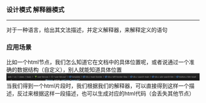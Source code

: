 ### 设计模式 解释器模式
***
对于一种语言，给出其文法描述，并定义解释器，来解释定义的语句

### 应用场景
比如一个html节点，我们怎么知道它在文档中的具体位置呢，或者说通过一个准确的数据结构（自定义），别人就能知道具体位置
![](https://raw.githubusercontent.com/heyach/blog/main/images/designpattern/interpreter.jpg)
当我们得到一个html片段时，我们根据我们的解释器，可以直接得到这样一个描述，反过来根据这样一段描述，也可以生成对应的html代码（会丢失其他节点）